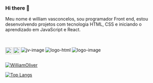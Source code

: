 ### Hi there 👋
Meu nome é william vasconcelos, sou programador Front end, estou desenvolvendo projetos com tecnologia HTML, CSS e iniciando o aprendizado em JavaScript e React.
<br>
<br>
<br>

<img src="https://img.shields.io/badge/JavaScript-F7DF1E?style=for-the-badge&logo=javascript&logoColor=black" alt="jv-image"/>
<img src="https://img.shields.io/badge/HTML5-E34F26?style=for-the-badge&logo=html5&logoColor=white" alt="logo-html"/>
<img src="https://img.shields.io/badge/CSS3-1572B6?style=for-the-badge&logo=css3&logoColor=white" alt="logo-image"/>

<a href="www.linkedin.com/in/william-vasconcelos-b60268289">
<img align="left" alt="LinkedIn" width="22px" src="https://cdn.jsdelivr.net/npm/simple-icons@v3/icons/linkedin.svg" />
</a>
<a href="https://www.instagram.com/willl.oliver_sep/?next=%2F">
<img align="left" alt="icone do instagram uma camera dentro de um quadrado" width="22px" src="https://cdn.jsdelivr.net/npm/simple-icons@v3/icons/instagram.svg" />
</a>  
<br>
<br>

[![WilliamOliver](https://github-readme-stats.vercel.app/api?username=WilliamVasconcelos2023)](https://github.com/anuraghazra/github-readme-stats)

[![Top Langs](https://github-readme-stats.vercel.app/api/top-langs/?username=WilliamVasconcelos2023)](https://github.com/anuraghazra/github-readme-stats)
